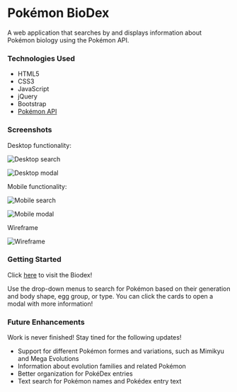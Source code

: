 # Pokémon BioDex

A web application that searches by and displays information about Pokémon biology using the Pokémon API.

### Technologies Used

* HTML5
* CSS3
* JavaScript
* jQuery
* Bootstrap
* [Pokémon API](https://pokeapi.co/)

### Screenshots

Desktop functionality:

![Desktop search](https://imgur.com/Ry42iRA.png)

![Desktop modal](https://imgur.com/AM7Bsys.png)

Mobile functionality:

![Mobile search](https://imgur.com/9gFZ475.png)

![Mobile modal](https://imgur.com/rUeJqet.png)

Wireframe

![Wireframe](https://imgur.com/X75Njfc.png)

### Getting Started

Click [here](https://pokemon-biodex.netlify.app/) to visit the Biodex!

Use the drop-down menus to search for Pokémon based on their generation and body shape, egg group, or type. You can click the cards to open a modal with more information!

### Future Enhancements

Work is never finished! Stay tined for the following updates!

* Support for different Pokémon formes and variations, such as Mimikyu and Mega Evolutions
* Information about evolution families and related Pokémon
* Better organization for PokéDex entries
* Text search for Pokémon names and Pokédex entry text

